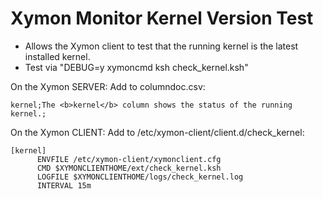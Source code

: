 # Xymon Monitor Kernel Version Test

- Allows the Xymon client to test that the running kernel is the latest installed kernel.
- Test via "DEBUG=y xymoncmd ksh check_kernel.ksh"

On the Xymon SERVER:
  Add to columndoc.csv:
```
kernel;The <b>kernel</b> column shows the status of the running kernel.;
```

On the Xymon CLIENT:
  Add to /etc/xymon-client/client.d/check_kernel:
```
[kernel]
      ENVFILE /etc/xymon-client/xymonclient.cfg
      CMD $XYMONCLIENTHOME/ext/check_kernel.ksh
      LOGFILE $XYMONCLIENTHOME/logs/check_kernel.log
      INTERVAL 15m
```

